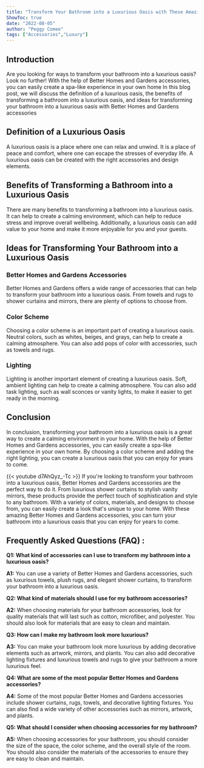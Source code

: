 ```yaml
---
title: "Transform Your Bathroom into a Luxurious Oasis with These Amazing Better Homes and Gardens Accessories!"
ShowToc: true 
date: "2022-08-05"
author: "Peggy Comee" 
tags: ["Accessories","Luxury"]
---
```

## Introduction

Are you looking for ways to transform your bathroom into a luxurious oasis? Look no further! With the help of Better Homes and Gardens accessories, you can easily create a spa-like experience in your own home In this blog post, we will discuss the definition of a luxurious oasis, the benefits of transforming a bathroom into a luxurious oasis, and ideas for transforming your bathroom into a luxurious oasis with Better Homes and Gardens accessories 

## Definition of a Luxurious Oasis

A luxurious oasis is a place where one can relax and unwind. It is a place of peace and comfort, where one can escape the stresses of everyday life. A luxurious oasis can be created with the right accessories and design elements. 

## Benefits of Transforming a Bathroom into a Luxurious Oasis

There are many benefits to transforming a bathroom into a luxurious oasis. It can help to create a calming environment, which can help to reduce stress and improve overall wellbeing. Additionally, a luxurious oasis can add value to your home and make it more enjoyable for you and your guests. 

## Ideas for Transforming Your Bathroom into a Luxurious Oasis

### Better Homes and Gardens Accessories 

Better Homes and Gardens offers a wide range of accessories that can help to transform your bathroom into a luxurious oasis. From towels and rugs to shower curtains and mirrors, there are plenty of options to choose from. 

### Color Scheme 

Choosing a color scheme is an important part of creating a luxurious oasis. Neutral colors, such as whites, beiges, and grays, can help to create a calming atmosphere. You can also add pops of color with accessories, such as towels and rugs. 

### Lighting 

Lighting is another important element of creating a luxurious oasis. Soft, ambient lighting can help to create a calming atmosphere. You can also add task lighting, such as wall sconces or vanity lights, to make it easier to get ready in the morning. 

## Conclusion

In conclusion, transforming your bathroom into a luxurious oasis is a great way to create a calming environment in your home. With the help of Better Homes and Gardens accessories, you can easily create a spa-like experience in your own home. By choosing a color scheme and adding the right lighting, you can create a luxurious oasis that you can enjoy for years to come.

{{< youtube d7AhQyz_-Tc >}} 
If you're looking to transform your bathroom into a luxurious oasis, Better Homes and Gardens accessories are the perfect way to do it. From luxurious shower curtains to stylish vanity mirrors, these products provide the perfect touch of sophistication and style to any bathroom. With a variety of colors, materials, and designs to choose from, you can easily create a look that's unique to your home. With these amazing Better Homes and Gardens accessories, you can turn your bathroom into a luxurious oasis that you can enjoy for years to come.

## Frequently Asked Questions (FAQ) :
**Q1: What kind of accessories can I use to transform my bathroom into a luxurious oasis?**

**A1:** You can use a variety of Better Homes and Gardens accessories, such as luxurious towels, plush rugs, and elegant shower curtains, to transform your bathroom into a luxurious oasis.

**Q2: What kind of materials should I use for my bathroom accessories?**

**A2:** When choosing materials for your bathroom accessories, look for quality materials that will last such as cotton, microfiber, and polyester. You should also look for materials that are easy to clean and maintain.

**Q3: How can I make my bathroom look more luxurious?**

**A3:** You can make your bathroom look more luxurious by adding decorative elements such as artwork, mirrors, and plants. You can also add decorative lighting fixtures and luxurious towels and rugs to give your bathroom a more luxurious feel.

**Q4: What are some of the most popular Better Homes and Gardens accessories?**

**A4:** Some of the most popular Better Homes and Gardens accessories include shower curtains, rugs, towels, and decorative lighting fixtures. You can also find a wide variety of other accessories such as mirrors, artwork, and plants.

**Q5: What should I consider when choosing accessories for my bathroom?**

**A5:** When choosing accessories for your bathroom, you should consider the size of the space, the color scheme, and the overall style of the room. You should also consider the materials of the accessories to ensure they are easy to clean and maintain.



